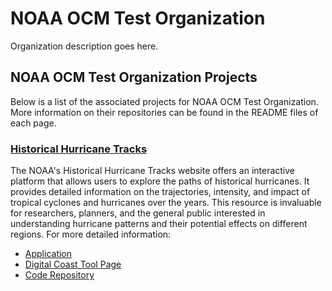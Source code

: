 # NOAA OCM Test Organization

Organization description goes here.

## NOAA OCM Test Organization Projects

Below is a list of the associated projects for NOAA OCM Test Organization. More information on their repositories can be found in the README files of each page.

### [Historical Hurricane Tracks](https://github.com/ocm-test-org/hurricanes)

The NOAA's Historical Hurricane Tracks website offers an interactive platform that allows users to explore the paths of historical hurricanes. It provides detailed information on the trajectories, intensity, and impact of tropical cyclones and hurricanes over the years. This resource is invaluable for researchers, planners, and the general public interested in understanding hurricane patterns and their potential effects on different regions. For more detailed information: 

- [Application](https://coast.noaa.gov/hurricanes)
- [Digital Coast Tool Page](https://coast.noaa.gov/digitialcoast/hurricanes)
- [Code Repository](https://github.com/ocm-test-org/hurricanes)

